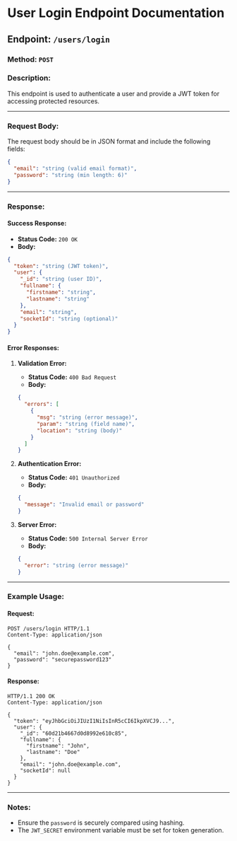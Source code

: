 # User Login Endpoint Documentation

## Endpoint: `/users/login`

### Method: `POST`

### Description:
This endpoint is used to authenticate a user and provide a JWT token for accessing protected resources.

---

### Request Body:
The request body should be in JSON format and include the following fields:

```json
{
  "email": "string (valid email format)",
  "password": "string (min length: 6)"
}
```

---

### Response:

#### Success Response:
- **Status Code:** `200 OK`
- **Body:**
```json
{
  "token": "string (JWT token)",
  "user": {
    "_id": "string (user ID)",
    "fullname": {
      "firstname": "string",
      "lastname": "string"
    },
    "email": "string",
    "socketId": "string (optional)"
  }
}
```

#### Error Responses:
1. **Validation Error:**
   - **Status Code:** `400 Bad Request`
   - **Body:**
   ```json
   {
     "errors": [
       {
         "msg": "string (error message)",
         "param": "string (field name)",
         "location": "string (body)"
       }
     ]
   }
   ```

2. **Authentication Error:**
   - **Status Code:** `401 Unauthorized`
   - **Body:**
   ```json
   {
     "message": "Invalid email or password"
   }
   ```

3. **Server Error:**
   - **Status Code:** `500 Internal Server Error`
   - **Body:**
   ```json
   {
     "error": "string (error message)"
   }
   ```

---

### Example Usage:

#### Request:
```http
POST /users/login HTTP/1.1
Content-Type: application/json

{
  "email": "john.doe@example.com",
  "password": "securepassword123"
}
```

#### Response:
```http
HTTP/1.1 200 OK
Content-Type: application/json

{
  "token": "eyJhbGciOiJIUzI1NiIsInR5cCI6IkpXVCJ9...",
  "user": {
    "_id": "60d21b4667d0d8992e610c85",
    "fullname": {
      "firstname": "John",
      "lastname": "Doe"
    },
    "email": "john.doe@example.com",
    "socketId": null
  }
}
```

---

### Notes:
- Ensure the `password` is securely compared using hashing.
- The `JWT_SECRET` environment variable must be set for token generation.
